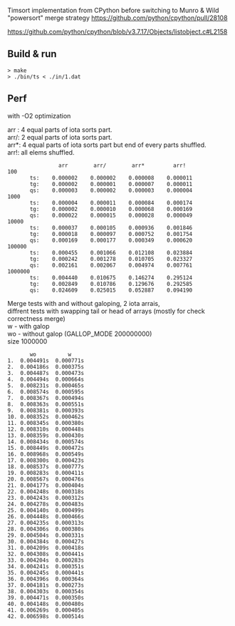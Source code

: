 Timsort implementation from CPython before switching
to Munro & Wild "powersort" merge strategy https://github.com/python/cpython/pull/28108

https://github.com/python/cpython/blob/v3.7.17/Objects/listobject.c#L2158

## Build & run
```
> make
> ./bin/ts < ./in/1.dat
```

## Perf
with -O2 optimization


arr : 4 equal parts of iota sorts part.  
arr/: 2 equal parts of iota sorts part.  
arr*: 4 equal parts of iota sorts part but end of every parts shuffled.  
arr!: all elems shuffled.  

```
                arr        arr/        arr*         arr!   
100
       ts:    0.000002    0.000002    0.000008    0.000011
       tg:    0.000002    0.000001    0.000007    0.000011    
       qs:    0.000003    0.000002    0.000003    0.000004    
1000
       ts:    0.000004    0.000011    0.000084    0.000174
       tg:    0.000002    0.000010    0.000068    0.000169    
       qs:    0.000022    0.000015    0.000028    0.000049    
10000
       ts:    0.000037    0.000105    0.000936    0.001846
       tg:    0.000018    0.000097    0.000752    0.001754    
       qs:    0.000169    0.000177    0.000349    0.000620    
100000
       ts:    0.000455    0.001066    0.012108    0.023884
       tg:    0.000242    0.001278    0.010705    0.023327    
       qs:    0.002161    0.002067    0.004974    0.007761    
1000000
       ts:    0.004440    0.010675    0.146274    0.295124
       tg:    0.002849    0.010786    0.129676    0.292585    
       qs:    0.024609    0.025015    0.052887    0.094190  
```

Merge tests with and without galoping, 2 iota arrais,  
diffrent tests with swapping tail or head of arrays (mostly for check correctness merge)  
w - with galop  
wo - without galop (GALLOP_MODE 200000000)  
size 1000000 

```
       wo          w
1.  0.004491s  0.000771s 
2.  0.004186s  0.000375s 
3.  0.004487s  0.000473s 
4.  0.004494s  0.000664s 
5.  0.008231s  0.000465s 
6.  0.008574s  0.000595s 
7.  0.008367s  0.000494s 
8.  0.008363s  0.000551s 
9.  0.008381s  0.000393s 
10. 0.008352s  0.000462s 
11. 0.008345s  0.000380s 
12. 0.008310s  0.000448s 
13. 0.008359s  0.000430s 
14. 0.008434s  0.000574s 
15. 0.008449s  0.000472s 
16. 0.008968s  0.000549s 
17. 0.008300s  0.000423s 
18. 0.008537s  0.000777s 
19. 0.008283s  0.000411s 
20. 0.008567s  0.000476s 
21. 0.004177s  0.000404s 
22. 0.004248s  0.000318s 
23. 0.004243s  0.000312s 
24. 0.004278s  0.000483s 
25. 0.004140s  0.000499s 
26. 0.004448s  0.000466s 
27. 0.004235s  0.000313s 
28. 0.004306s  0.000380s 
29. 0.004504s  0.000331s 
30. 0.004384s  0.000427s 
31. 0.004209s  0.000418s 
32. 0.004308s  0.000441s 
33. 0.004204s  0.000283s 
34. 0.004241s  0.000351s 
35. 0.004245s  0.000441s 
36. 0.004396s  0.000364s 
37. 0.004181s  0.000273s 
38. 0.004303s  0.000354s 
39. 0.004471s  0.000350s 
40. 0.004148s  0.000480s 
41. 0.006269s  0.000405s 
42. 0.006598s  0.000514s 
```